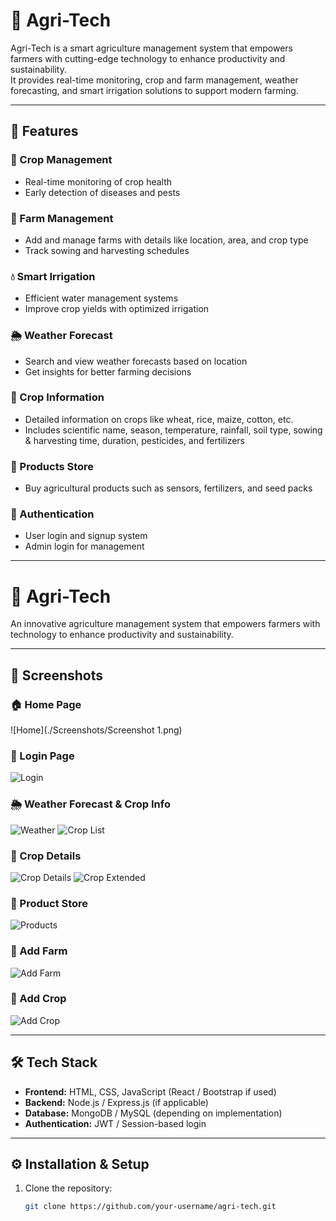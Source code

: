 # 🌱 Agri-Tech

Agri-Tech is a smart agriculture management system that empowers farmers with cutting-edge technology to enhance productivity and sustainability.  
It provides real-time monitoring, crop and farm management, weather forecasting, and smart irrigation solutions to support modern farming.

---

## 🚀 Features

### 🌿 Crop Management
- Real-time monitoring of crop health  
- Early detection of diseases and pests  

### 🏡 Farm Management
- Add and manage farms with details like location, area, and crop type  
- Track sowing and harvesting schedules  

### 💧 Smart Irrigation
- Efficient water management systems  
- Improve crop yields with optimized irrigation  

### 🌦️ Weather Forecast
- Search and view weather forecasts based on location  
- Get insights for better farming decisions  

### 🌾 Crop Information
- Detailed information on crops like wheat, rice, maize, cotton, etc.  
- Includes scientific name, season, temperature, rainfall, soil type, sowing & harvesting time, duration, pesticides, and fertilizers  

### 🛒 Products Store
- Buy agricultural products such as sensors, fertilizers, and seed packs  

### 🔑 Authentication
- User login and signup system  
- Admin login for management  

---

# 🌾 Agri-Tech

An innovative agriculture management system that empowers farmers with technology to enhance productivity and sustainability.  

---

## 📸 Screenshots

### 🏠 Home Page
![Home](./Screenshots/Screenshot 1.png)

### 🔐 Login Page
![Login](.//Screenshot2.png)

### 🌦️ Weather Forecast & Crop Info
![Weather](./screenshot3.png)
![Crop List](./screenshot4.png)

### 🌱 Crop Details
![Crop Details](./screenshot5.png)
![Crop Extended](./screenshot6.png)

### 🛒 Product Store
![Products](./screenshot7.png)

### 🚜 Add Farm
![Add Farm](./screenshot8.png)

### 🌾 Add Crop
![Add Crop](./screenshot9.png)

---

## 🛠️ Tech Stack

- **Frontend:** HTML, CSS, JavaScript (React / Bootstrap if used)  
- **Backend:** Node.js / Express.js (if applicable)  
- **Database:** MongoDB / MySQL (depending on implementation)  
- **Authentication:** JWT / Session-based login  

---

## ⚙️ Installation & Setup

1. Clone the repository:
   ```bash
   git clone https://github.com/your-username/agri-tech.git

